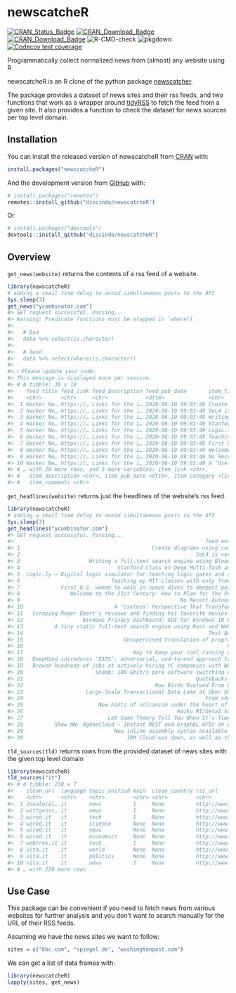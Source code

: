 
<!-- README.md is generated from README.Rmd. Please edit that file -->

# newscatcheR

<!-- badges: start -->

[![CRAN\_Status\_Badge](https://www.r-pkg.org/badges/version/newscatcheR)](https://cran.r-project.org/package=newscatcheR)
[![CRAN\_Download\_Badge](http://cranlogs.r-pkg.org/badges/newscatcheR)](https://CRAN.R-project.org/package=newscatcheR)
[![CRAN\_Download\_Badge](http://cranlogs.r-pkg.org/badges/grand-total/newscatcheR)](https://CRAN.R-project.org/package=newscatcheR)
![R-CMD-check](https://github.com/discindo/newscatcheR/workflows/R-CMD-check/badge.svg)
![pkgdown](https://github.com/discindo/newscatcheR/workflows/pkgdown/badge.svg)
[![Codecov test
coverage](https://codecov.io/gh/discindo/newscatcheR/branch/master/graph/badge.svg)](https://codecov.io/gh/discindo/newscatcheR?branch=master)

<!-- [![Travis Build Status](https://travis-ci.com/discindo/newscatcheR.svg?branch=master)](https://travis-ci.com/discindo/newscatcheR) -->

<!-- badges: end -->

Programmatically collect normalized news from (almost) any website using
R

newscatcheR is an R clone of the python package
[newscatcher](https://github.com/kotartemiy/newscatcher).

The package provides a dataset of news sites and their rss feeds, and
two functions that work as a wrapper around
[tidyRSS](https://github.com/RobertMyles/tidyRSS) to fetch the feed from
a given site. It also provides a function to check the dataset for news
sources per top level domain.

## Installation

You can install the released version of newscatcheR from
[CRAN](https://CRAN.R-project.org) with:

``` r
install.packages("newscatcheR")
```

And the development version from [GitHub](https://github.com/) with:

``` r
# install.packages("remotes")
remotes::install_github("discindo/newscatcheR")
```

Or

``` r
# install.packages("devtools")
devtools::install_github("discindo/newscatcheR")
```

## Overview

`get_news(website)` returns the contents of a rss feed of a website.

``` r
library(newscatcheR)
# adding a small time delay to avoid simultaneous posts to the API
Sys.sleep(3)
get_news("ycombinator.com")
#> GET request successful. Parsing...
#> Warning: Predicate functions must be wrapped in `where()`.
#> 
#>   # Bad
#>   data %>% select(is.character)
#> 
#>   # Good
#>   data %>% select(where(is.character))
#> 
#> ℹ Please update your code.
#> This message is displayed once per session.
#> # A tibble: 30 x 10
#>    feed_title feed_link feed_description feed_pub_date       item_title
#>    <chr>      <chr>     <chr>            <dttm>              <chr>     
#>  1 Hacker Ne… https://… Links for the i… 2020-06-10 09:03:49 Create di…
#>  2 Hacker Ne… https://… Links for the i… 2020-06-10 09:03:49 SeL4 is v…
#>  3 Hacker Ne… https://… Links for the i… 2020-06-10 09:03:49 Writing a…
#>  4 Hacker Ne… https://… Links for the i… 2020-06-10 09:03:49 Stanford …
#>  5 Hacker Ne… https://… Links for the i… 2020-06-10 09:03:49 Logic.ly …
#>  6 Hacker Ne… https://… Links for the i… 2020-06-10 09:03:49 Teaching …
#>  7 Hacker Ne… https://… Links for the i… 2020-06-10 09:03:49 First U.S…
#>  8 Hacker Ne… https://… Links for the i… 2020-06-10 09:03:49 Welcome t…
#>  9 Hacker Ne… https://… Links for the i… 2020-06-10 09:03:49 No Recent…
#> 10 Hacker Ne… https://… Links for the i… 2020-06-10 09:03:49 A ‘Useles…
#> # … with 20 more rows, and 5 more variables: item_link <chr>,
#> #   item_description <chr>, item_pub_date <dttm>, item_category <list>,
#> #   item_comments <chr>
```

`get_headlines(website)` returns just the headlines of the website’s rss
feed.

``` r
library(newscatcheR)
# adding a small time delay to avoid simultaneous posts to the API
Sys.sleep(3)  
get_headlines("ycombinator.com")
#> GET request successful. Parsing...
#>                                                             feed_entries$item_title
#> 1                                          Create diagrams using code with Graphviz
#> 2                                                        SeL4 is verified on RISC-V
#> 3                      Writing a full-text search engine using Bloom filters (2013)
#> 4                               Stanford Class on Deep Multi-Task and Meta-Learning
#> 5  Logic.ly – Digital logic simulator for teaching logic gates and digital circuits
#> 6                             Teaching my MIT classes with only free/libre software
#> 7             First U.S. woman to walk in space dives to deepest point in the ocean
#> 8                Welcome to the 21st Century: How to Plan for the Post-Covid Future
#> 9                                                   No Recent Automation Revolution
#> 10                             A ‘Useless’ Perspective That Transformed Mathematics
#> 11   Scraping Roger Ebert’s reviews and finding his favorite movies on Amazon Prime
#> 12                   Windows Privacy Dashboard: GUI for Windows 10 Privacy Settings
#> 13          A tiny static full-text search engine using Rust and WebAssembly (2019)
#> 14                                                           Test Anything Protocol
#> 15                                Unsupervised translation of programming languages
#> 16                                                                 Whistler (Radio)
#> 17                                   Way to keep your cool running a Raspberry Pi 4
#> 18   DeepMind introduces ‘EATS’: adversarial, end-to-end approach to text-to-speech
#> 19   Browse hundreds of jobs at actively hiring YC companies with Work at a Startup
#> 20                       Snabb: 100 Gbit/s pure software switching using Lua (2019)
#> 21                                                       Quotebacks – Quote the Web
#> 22                                          How Birds Evolved From Dinosaurs (2015)
#> 23                    Large-Scale Transactional Data Lake at Uber Using Apache Hudi
#> 24                                                          From chaos to free will
#> 25                        New hints of volcanism under the heart of northern Europe
#> 26                                                 Haiku R1/beta2 has been released
#> 27                           Let Game Theory Tell You When It’s Time to Go Shopping
#> 28          Show HN: XgeneCloud – Instant REST and GraphQL APIs on Any SQL Database
#> 29                             New inline assembly syntax available in Rust nightly
#> 30                                 IBM Cloud was down, as well as their status page
```

`tld_sources(tld)` returns rows from the provided dataset of news sites
with the given top level domain

``` r
library(newscatcheR)
tld_sources("it")
#> # A tibble: 238 x 7
#>    clean_url  language topic_unified main  clean_country rss_url      GlobalRank
#>    <chr>      <chr>    <chr>         <chr> <chr>         <chr>        <chr>     
#>  1 zonalocal… it       news          1     None          http://www.… 620899    
#>  2 wittgenst… it       news          1     None          http://www.… 321276    
#>  3 wired.it   it       tech          1     None          http://www.… 10861     
#>  4 wired.it   it       science       None  None          http://www.… 10861     
#>  5 wired.it   it       news          None  None          http://www.… 10861     
#>  6 wired.it   it       economics     None  None          http://www.… 10861     
#>  7 webtrek.it it       tech          1     None          http://www.… 546151    
#>  8 vita.it    it       world         None  None          http://www.… 37772     
#>  9 vita.it    it       politics      None  None          http://www.… 37772     
#> 10 vita.it    it       news          1     None          http://www.… 37772     
#> # … with 228 more rows
```

## Use Case

This package can be convenient if you need to fetch news from various
websites for further analysis and you don’t want to search manually for
the URL of their RSS feeds.

Assuming we have the news sites we want to follow:

``` r
sites = c("bbc.com", "spiegel.de", "washingtonpost.com")
```

We can get a list of data frames with:

``` r
library(newscatcheR)
lapply(sites, get_news)
```
